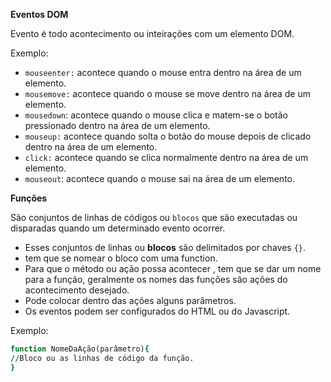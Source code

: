 **Eventos DOM**

Evento é todo acontecimento ou inteirações com um elemento DOM.

Exemplo:

- `mouseenter:` acontece quando o mouse entra dentro na área de um elemento.
- `mousemove:` acontece quando o mouse se move dentro na área de um elemento.
- `mousedown`: acontece quando o mouse clica e matem-se o botão pressionado dentro na área de um elemento.
- `mouseup:` acontece quando solta o botão do mouse depois de clicado dentro na área de um elemento.
- `click:` acontece quando se clica normalmente dentro na área de um elemento.
- `mouseout`: acontece quando o mouse sai na área de um elemento.



**Funções**

São conjuntos de linhas de códigos ou `blocos` que são executadas ou disparadas quando um determinado evento ocorrer. 

- Esses conjuntos de linhas  ou **blocos** são delimitados por chaves `{}`.
- tem que se nomear o bloco com uma function.
- Para que o método ou ação possa acontecer , tem que se dar um nome para a função, geralmente os nomes das funções são ações do acontecimento desejado.
- Pode colocar dentro das ações alguns parâmetros.
- Os eventos podem ser configurados do HTML ou do Javascript.

Exemplo:



```F
function NomeDaAção(parâmetro){
//Bloco ou as linhas de código da função.
}
```




